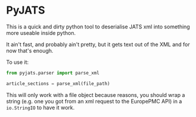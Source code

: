 # PyJATS

This is a quick and dirty python tool to deserialise JATS xml into something more useable inside python.

It ain't fast, and probably ain't pretty, but it gets text out of the XML and for now that's enough.

To use it:

```python
from pyjats.parser import parse_xml

article_sections = parse_xml(file_path)
```

This will only work with a file object because reasons, you should wrap a string (e.g. one you got from an xml request to the EuropePMC API) in a `io.StringIO` to have it work.